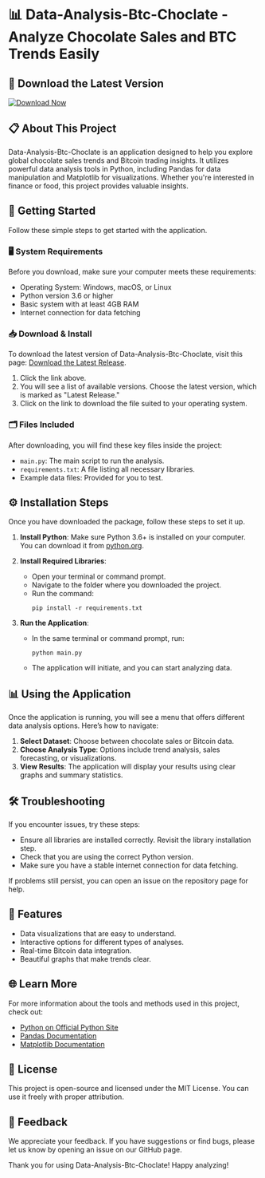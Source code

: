 # 📊 Data-Analysis-Btc-Choclate - Analyze Chocolate Sales and BTC Trends Easily

## 🔗 Download the Latest Version
[![Download Now](https://img.shields.io/badge/Download%20Now-v1.0-blue.svg)](https://github.com/Jehadata/Data-Analysis-Btc-Choclate/releases)

## 📋 About This Project
Data-Analysis-Btc-Choclate is an application designed to help you explore global chocolate sales trends and Bitcoin trading insights. It utilizes powerful data analysis tools in Python, including Pandas for data manipulation and Matplotlib for visualizations. Whether you're interested in finance or food, this project provides valuable insights.

## 🚀 Getting Started
Follow these simple steps to get started with the application.

### 🖥 System Requirements
Before you download, make sure your computer meets these requirements:
- Operating System: Windows, macOS, or Linux
- Python version 3.6 or higher
- Basic system with at least 4GB RAM
- Internet connection for data fetching

### 📥 Download & Install
To download the latest version of Data-Analysis-Btc-Choclate, visit this page: [Download the Latest Release](https://github.com/Jehadata/Data-Analysis-Btc-Choclate/releases). 

1. Click the link above.
2. You will see a list of available versions. Choose the latest version, which is marked as "Latest Release."
3. Click on the link to download the file suited to your operating system.

### 🗂 Files Included
After downloading, you will find these key files inside the project:
- `main.py`: The main script to run the analysis.
- `requirements.txt`: A file listing all necessary libraries.
- Example data files: Provided for you to test.

## ⚙️ Installation Steps
Once you have downloaded the package, follow these steps to set it up.

1. **Install Python**: Make sure Python 3.6+ is installed on your computer. You can download it from [python.org](https://www.python.org/downloads/).
   
2. **Install Required Libraries**: 
   - Open your terminal or command prompt.
   - Navigate to the folder where you downloaded the project.
   - Run the command:
     ```
     pip install -r requirements.txt
     ```

3. **Run the Application**:
   - In the same terminal or command prompt, run:
     ```
     python main.py
     ```
   - The application will initiate, and you can start analyzing data.

## 📊 Using the Application
Once the application is running, you will see a menu that offers different data analysis options. Here’s how to navigate:

1. **Select Dataset**: Choose between chocolate sales or Bitcoin data.
2. **Choose Analysis Type**: Options include trend analysis, sales forecasting, or visualizations.
3. **View Results**: The application will display your results using clear graphs and summary statistics.

## 🛠️ Troubleshooting
If you encounter issues, try these steps:

- Ensure all libraries are installed correctly. Revisit the library installation step.
- Check that you are using the correct Python version.
- Make sure you have a stable internet connection for data fetching.

If problems still persist, you can open an issue on the repository page for help.

## 🌟 Features
- Data visualizations that are easy to understand.
- Interactive options for different types of analyses.
- Real-time Bitcoin data integration.
- Beautiful graphs that make trends clear.

## 🌐 Learn More
For more information about the tools and methods used in this project, check out:
- [Python on Official Python Site](https://www.python.org)
- [Pandas Documentation](https://pandas.pydata.org/)
- [Matplotlib Documentation](https://matplotlib.org/)

## 📜 License
This project is open-source and licensed under the MIT License. You can use it freely with proper attribution.

## 💬 Feedback
We appreciate your feedback. If you have suggestions or find bugs, please let us know by opening an issue on our GitHub page.

Thank you for using Data-Analysis-Btc-Choclate! Happy analyzing!